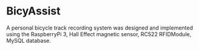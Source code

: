 # **BicyAssist**
A personal bicycle track recording system was designed and implemented using the RaspberryPi 3, Hall Effect magnetic sensor, RC522 RFIDModule, MySQL database.
